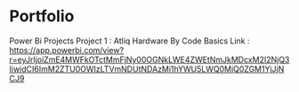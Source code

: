 # Portfolio
Power Bi Projects
Project 1 : Atliq Hardware By Code Basics
Link : https://app.powerbi.com/view?r=eyJrIjoiZmE4MWFkOTctMmFjNy00OGNkLWE4ZWEtNmJkMDcxM2I2NjQ3IiwidCI6ImM2ZTU0OWIzLTVmNDUtNDAzMi1hYWU5LWQ0MjQ0ZGM1YjJjNCJ9
